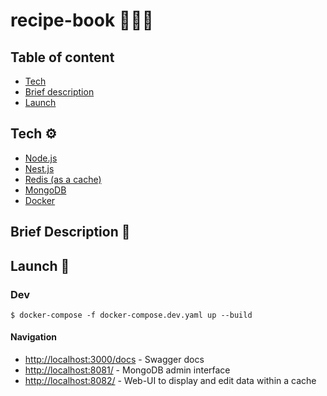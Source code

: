 # recipe-book 🍕🍟🍔

## Table of content
- [Tech](#tech-)
- [Brief description](#brief-description-)
- [Launch](#launch-)

## Tech ⚙
- [Node.js](https://nodejs.org/en/)
- [Nest.js](https://nestjs.com/)
- [Redis (as a cache)](https://redis.io/)
- [MongoDB](https://www.mongodb.com/cloud/atlas/lp/try4?utm_source=google&utm_campaign=search_gs_pl_evergreen_atlas_core_prosp-brand_gic-null_emea-pl_ps-all_desktop_eng_lead&utm_term=mongodb&utm_medium=cpc_paid_search&utm_ad=e&utm_ad_campaign_id=12212624548&adgroup=115749720623&gclid=Cj0KCQiAtbqdBhDvARIsAGYnXBONxtdQy2F5ViOb7NYp8jgjHZdykkYs6-wuUZBBmOpMoXS8IAxBJMgaAn9ZEALw_wcB)
- [Docker](https://www.docker.com/)


## Brief Description 📝

## Launch 🐳

### Dev

```
$ docker-compose -f docker-compose.dev.yaml up --build
```
#### Navigation

- [http://localhost:3000/docs](http://localhost:3000/docs#/) - Swagger docs
- [http://localhost:8081/](http://localhost:8081/) - MongoDB admin interface 
- [http://localhost:8082/](http://localhost:8082/) - Web-UI to display and edit data within a cache

